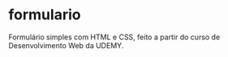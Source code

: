 # formulario
Formulário simples com HTML e CSS, feito a partir do curso de Desenvolvimento Web da UDEMY.
